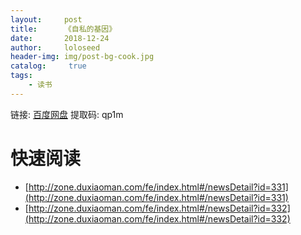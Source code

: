 ```yaml
---
layout:     post
title:      《自私的基因》
date:       2018-12-24
author:     loloseed
header-img: img/post-bg-cook.jpg
catalog: 	 true
tags:
    - 读书
---
```


链接: [百度网盘](https://pan.baidu.com/s/1l-IVbbK-Qob_6Yw-0sXo5g) 提取码: qp1m
# 快速阅读
- [http://zone.duxiaoman.com/fe/index.html#/newsDetail?id=331](http://zone.duxiaoman.com/fe/index.html#/newsDetail?id=331)
- [http://zone.duxiaoman.com/fe/index.html#/newsDetail?id=332](http://zone.duxiaoman.com/fe/index.html#/newsDetail?id=332)